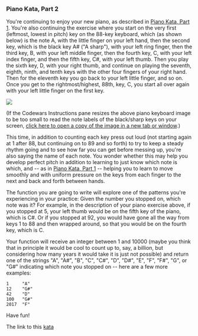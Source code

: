 ### Piano Kata, Part 2

You're continuing to enjoy your new piano, as described in [Piano Kata, Part 1](https://www.codewars.com/kata/piano-kata-part-1). You're also continuing the exercise where you start on the very first (leftmost, lowest in pitch) key on the 88-key keyboard, which (as shown below) is the note A, with the little finger on your left hand, then the second key, which is the black key A# ("A sharp"), with your left ring finger, then the third key, B, with your left middle finger, then the fourth key, C, with your left index finger, and then the fifth key, C#, with your left thumb. Then you play the sixth key, D, with your right thumb, and continue on playing the seventh, eighth, ninth, and tenth keys with the other four fingers of your right hand. Then for the eleventh key you go back to your left little finger, and so on. Once you get to the rightmost/highest, 88th, key, C, you start all over again with your left little finger on the first key.

![](http://tachyonlabs.com/miscimages/piano-keyboard-with-notes-clipart.jpg)

(If the Codewars Instructions pane resizes the above piano keyboard image to be too small to read the note labels of the black/sharp keys on your screen, [click here to open a copy of the image in a new tab or window](http://tachyonlabs.com/miscimages/piano-keyboard-with-notes-clipart.jpg).)

This time, in addition to counting each key press out loud (not starting again at 1 after 88, but continuing on to 89 and so forth) to try to keep a steady rhythm going and to see how far you can get before messing up, you're also saying the name of each note. You wonder whether this may help you develop perfect pitch in addition to learning to just know which note is which, and -- as in [Piano Kata, Part 1](https://www.codewars.com/kata/piano-kata-part-1) -- helping you to learn to move smoothly and with uniform pressure on the keys from each finger to the next and back and forth between hands.

The function you are going to write will explore one of the patterns you're experiencing in your practice: Given the number you stopped on, which note was it? For example, in the description of your piano exercise above, if you stopped at 5, your left thumb would be on the fifth key of the piano, which is C#. Or if you stopped at 92, you would have gone all the way from keys 1 to 88 and then wrapped around, so that you would be on the fourth key, which is C.

Your function will receive an integer between 1 and 10000 (maybe you think that in principle it would be cool to count up to, say, a billion, but considering how many years it would take it is just not possible) and return one of the strings "A", "A#", "B", "C", "C#", "D", "D#", "E", "F", "F#", "G", or "G#" indicating which note you stopped on -- here are a few more examples:
```
1     "A"
12    "G#"
42    "D"
100   "G#"
2017  "F"
```
Have fun!  

The link to this [kata](https://www.codewars.com/kata/piano-kata-part-2/javascript)
